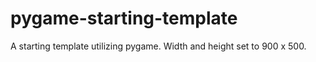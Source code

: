 # pygame-starting-template
A starting template utilizing pygame. Width and height set to 900 x 500.
